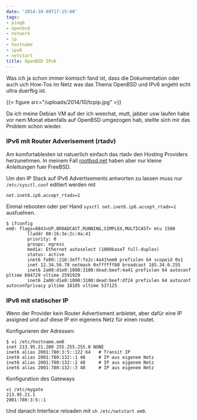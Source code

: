 ```yaml
---
date: '2014-10-09T17:15:00'
tags:
- ping6
- openbsd
- network
- ip
- hostname
- ipv6
- netstart
title: OpenBSD IPv6
---
```


Was ich ja schon immer komisch fand ist, dass die Dokumentation oder auch
uch How-Tos im Netz was das Thema OpenBSD und IPv6 angeht echt ultra
duerftig ist.

{{< figure src="/uploads/2014/10/tcpip.jpg" >}}

Da ich meine Debian VM auf der ich
weechat, mutt, jabber usw laufen habe vor nem Monat ebenfalls auf OpenBSD
umgezogen hab, stellte sich mir das Problem schon wieder.

### IPv6 mit Router Adverisement (rtadv)

Am komfortablesten ist natuerlich einfach das rtadv den Hosting Providers
herzunehmen. In meinem Fall [rootbsd.net](http://rootbsd.net) haben aber nur
kleine Anleitungen fuer FreeBSD.

Um den IP Stack auf IPv6 Advertisements antworten zu lassen muss nur
`/etc/sysctl.conf` editiert werden mit

    net.inet6.ip6.accept_rtadv=1

Einmal rebooten oder per Hand `sysctl net.inet6.ip6.accept_rtadv=1` ausfuehren.

```
$ ifconfig
em0: flags=8843<UP,BROADCAST,RUNNING,SIMPLEX,MULTICAST> mtu 1500
        lladdr 00:16:3e:2c:4a:41
        priority: 0
        groups: egress
        media: Ethernet autoselect (1000baseT full-duplex)
        status: active
        inet6 fe80::216:3eff:fe2c:4a41%em0 prefixlen 64 scopeid 0x1
        inet 12.34.56.78 netmask 0xffffff80 broadcast 185.34.0.255
        inet6 2a00:d1e0:1000:3100:dead:beef:4a41 prefixlen 64 autoconf pltime 604729 vltime 2591929
        inet6 2a00:d1e0:1000:3100:dead:beef:df24 prefixlen 64 autoconf autoconfprivacy pltime 18185 vltime 537125
```

### IPv6 mit statischer IP

Wenn der Provider kein Router Advertisment anbietet, aber dafür eine IP assigned und auf diese IP
ein eigenens Netz für einen routet.

Konfigurieren der Adressen:

```
$ vi /etc/hostname.em0
inet 213.95.21.200 255.255.255.0 NONE
inet6 alias 2001:780:3:5::122 64   # Transit IP
inet6 alias 2001:780:132::1 48     # IP aus eigenem Netz
inet6 alias 2001:780:132::2 48     # IP aus eigenem Netz
inet6 alias 2001:780:132::3 48     # IP aus eigenem Netz
```

Konfiguration des Gateways

```
vi /etc/mygate
213.95.21.1
2001:780:3:5::1
```

Und danach Interface reloaden mit `sh /etc/netstart em0`.